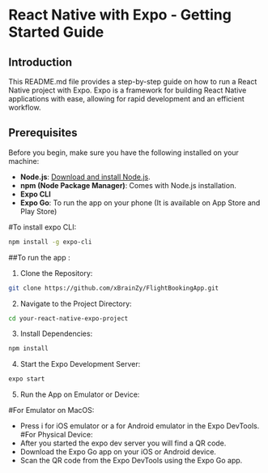 # React Native with Expo - Getting Started Guide

## Introduction

This README.md file provides a step-by-step guide on how to run a React Native project with Expo. Expo is a framework for building React Native applications with ease, allowing for rapid development and an efficient workflow.

## Prerequisites

Before you begin, make sure you have the following installed on your machine:

- **Node.js**: [Download and install Node.js](https://nodejs.org/).
- **npm (Node Package Manager)**: Comes with Node.js installation.
- **Expo CLI**
- **Expo Go**: To run the app on your phone (It is available on App Store and Play Store)

#To install expo CLI: 

```bash
npm install -g expo-cli
```
##To run the app :
1. Clone the Repository:
```bash
git clone https://github.com/xBrainZy/FlightBookingApp.git
```
2. Navigate to the Project Directory:
```bash
cd your-react-native-expo-project
```

3. Install Dependencies:
```bash
npm install
```

4. Start the Expo Development Server:
```bash
expo start
```
5. Run the App on Emulator or Device:

#For Emulator on MacOS:
- Press i for iOS emulator or a for Android emulator in the Expo DevTools.
#For Physical Device:
- After you started the expo dev server you will find a QR code.
- Download the Expo Go app on your iOS or Android device.
- Scan the QR code from the Expo DevTools using the Expo Go app.



